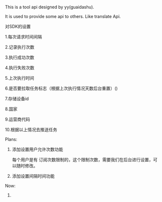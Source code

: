 This is a tool api designed by yy(guaidashu).

It is used to provide some api to others. Like translate Api.

对SDK的设置

1.每次请求时间间隔 

2.记录执行次数

3.执行成功次数

4.执行失败次数

5.上次执行时间 

6.是否要拉取任务标志（根据上次执行情况天数后台重置）()

7.存储设备id

8.国家

9.运营商代码

10.根据以上情况去推送任务

Plans:

1. 添加设置用户允许次数功能

    每个用户是有 订阅次数限制的，这个限制次数，需要我们在后台进行设置，可以随时修改。

2. 添加设置间隔时间功能

Now:

1. 